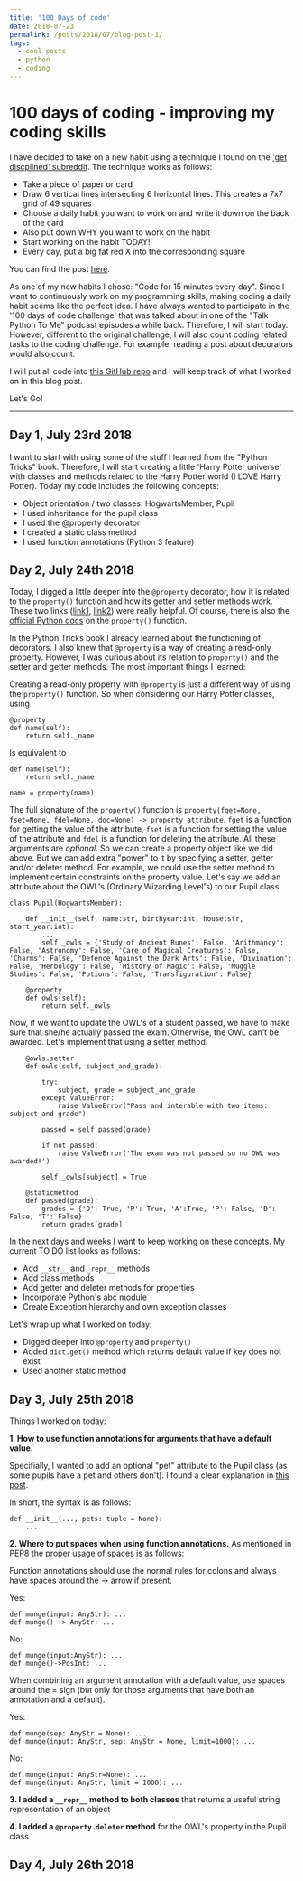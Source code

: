 ```yaml
---
title: '100 Days of code'
date: 2018-07-23
permalink: /posts/2018/07/blog-post-1/
tags:
  - cool posts
  - python
  - coding
---
```


# 100 days of coding - improving my coding skills

I have decided to take on a new habit using a technique I found on the ['get discplined' subreddit](https://www.reddit.com/r/getdisciplined/). The technique works as follows:
- Take a piece of paper or card
- Draw 6 vertical lines intersecting 6 horizontal lines. This creates a 7x7 grid of 49 squares
- Choose a daily habit you want to work on and write it down on the back of the card
- Also put down WHY you want to work on the habit
- Start working on the habit TODAY!
- Every day, put a big fat red X into the corresponding square

You can find the post [here](https://www.reddit.com/r/getdisciplined/comments/1x99m6/im_a_piece_of_shit_no_more_games_no_more_lies_no/cf9dz72/).

As one of my new habits I chose: "Code for 15 minutes every day". Since I want to continuously work on my programming skills, making coding a daily habit seems like the perfect idea. I have always wanted to participate in the '100 days of code challenge' that was talked about in one of the "Talk Python To Me" podcast episodes a while back. Therefore, I will start today. However, different to the original challenge, I will also count coding related tasks to the coding challenge. For example, reading a post about decorators would also count.

I will put all code into [this GitHub repo](https://github.com/zotroneneis/100_days_of_code) and I will keep track of what I worked on in this blog post.

Let's Go!

---
## Day 1, July 23rd 2018
I want to start with using some of the stuff I learned from the "Python Tricks" book. Therefore, I will start creating a little 'Harry Potter universe' with classes and methods related to the Harry Potter world (I LOVE Harry Potter). Today my code includes the following concepts:   
- Object orientation / two classes: HogwartsMember, Pupil
- I used inheritance for the pupil class
- I used the @property decorator
- I created a static class method
- I used function annotations (Python 3 feature)

## Day 2, July 24th 2018

Today, I digged a little deeper into the ```@property``` decorator, how it is related to the ```property()``` function and how its getter and setter methods work. These two links ([link1](https://www.programiz.com/python-programming/property), [link2](https://stackoverflow.com/questions/17330160/how-does-the-property-decorator-work)) were really helpful. Of course, there is also the [official Python docs](https://docs.python.org/3.7/howto/descriptor.html) on the ```property()``` function.

In the Python Tricks book I already learned about the functioning of decorators. I also knew that ```@property``` is a way of creating a read-only property. However, I was curious about its relation to ```property()``` and the setter and getter methods. The most important things I learned:

Creating a read-only property with ```@property``` is just a different way of using the ```property()``` function. So when considering our Harry Potter classes, using

```
@property
def name(self):
    return self._name
```

Is equivalent to
```
def name(self):
    return self._name

name = property(name)
```

The full signature of the ```property()``` function is ```property(fget=None, fset=None, fdel=None, doc=None) -> property attribute```. ```fget``` is a function for getting the value of the attribute, ```fset``` is a function for setting the value of the attribute and ```fdel``` is a function for deleting the attribute. All these arguments are *optional*. So we can create a property object like we did above. But we can add extra "power" to it by specifying a setter, getter and/or deleter
method. For example, we could use the setter method to implement certain constraints on the property value. Let's say we add an attribute about the OWL's (Ordinary Wizarding Level's) to our Pupil class:

```
class Pupil(HogwartsMember):

    def __init__(self, name:str, birthyear:int, house:str, start_year:int):
        ...
        self._owls = {'Study of Ancient Runes': False, 'Arithmancy': False, 'Astronomy': False, 'Care of Magical Creatures': False, 'Charms': False, 'Defence Against the Dark Arts': False, 'Divination': False, 'Herbology': False, 'History of Magic': False, 'Muggle Studies': False, 'Potions': False, 'Transfiguration': False}

    @property
    def owls(self):
        return self._owls
```

Now, if we want to update the OWL's of a student passed, we have to make sure that she/he actually passed the exam. Otherwise, the OWL can't be awarded. Let's implement that using a setter method.

```
    @owls.setter
    def owls(self, subject_and_grade):

        try:
            subject, grade = subject_and_grade
        except ValueError:
            raise ValueError("Pass and interable with two items: subject and grade")

        passed = self.passed(grade)

        if not passed:
            raise ValueError('The exam was not passed so no OWL was awarded!')

        self._owls[subject] = True

    @staticmethod
    def passed(grade):
        grades = {'O': True, 'P': True, 'A':True, 'P': False, 'D': False, 'T': False}
        return grades[grade]
```

In the next days and weeks I want to keep working on these concepts. My current TO DO list looks as follows:
- Add ```__str__``` and ```_repr__``` methods
- Add class methods
- Add getter and deleter methods for properties
- Incorporate Python's abc module
- Create Exception hierarchy and own exception classes

Let's wrap up what I worked on today:
- Digged deeper into ```@property``` and ```property()```
- Added ```dict.get()``` method which returns default value if key does not exist
- Used another static method


## Day 3, July 25th 2018

Things I worked on today:   
   
**1. How to use function annotations for arguments that have a default value.**   

Specifially, I wanted to add an optional "pet" attribute to the Pupil class (as some pupils have a pet and others don't). I found a clear explanation in [this post](https://stackoverflow.com/questions/38727520/adding-default-parameter-value-with-type-hint-in-python).

In short, the syntax is as follows:
```
def __init__(..., pets: tuple = None):
    ...
```

**2. Where to put spaces when using function annotations.** As mentioned in [PEP8](https://www.python.org/dev/peps/pep-0008/?) the proper usage of spaces is as follows:

Function annotations should use the normal rules for colons and always have spaces around the -> arrow if present. 

Yes:

```
def munge(input: AnyStr): ...
def munge() -> AnyStr: ...
```

No:

```
def munge(input:AnyStr): ...
def munge()->PosInt: ...
```

When combining an argument annotation with a default value, use spaces around the = sign (but only for those arguments that have both an annotation and a default).

Yes:

```
def munge(sep: AnyStr = None): ...
def munge(input: AnyStr, sep: AnyStr = None, limit=1000): ...
```

No:

```
def munge(input: AnyStr=None): ...
def munge(input: AnyStr, limit = 1000): ...
```

**3. I added a ```__repr__``` method to both classes** that returns a useful string representation of an object

**4. I added a ```@property.deleter``` method** for the OWL's property in the Pupil class


## Day 4, July 26th 2018

